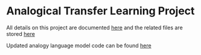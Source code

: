 # Analogical Transfer Learning Project

All details on this project are documented [here](https://docs.google.com/document/d/1YUFsoFA7nUuUASPujXDjYSFlB_gvDmOLrrqXXtctbR4/edit?usp=sharing) and the related files are stored [here](https://drive.google.com/drive/u/3/folders/1mDnTKXSBdBMQ9FDyQc0F2mN4T9gJRkiY)

Updated analogy language model code can be found [here](https://github.com/kartik2112/analogy-language-model)
